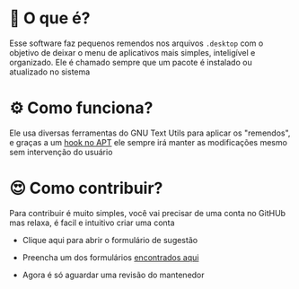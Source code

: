 # :thinking: O que é?

Esse software faz pequenos remendos nos arquivos `.desktop` com o objetivo de deixar o menu de aplicativos mais simples, inteligível e organizado. Ele é chamado sempre que um pacote é instalado ou atualizado no sistema

# :gear: Como funciona?

Ele usa diversas ferramentas do GNU Text Utils para aplicar os "remendos", e graças a um [hook no APT](https://github.com/Tiger-OperatingSystem/simplifica-xfce/blob/main/20simplifica-xfce.conf) ele sempre irá manter as modificações mesmo sem intervenção do usuário

# :heart_eyes: Como contribuir?

Para contribuir é muito simples, você vai precisar de uma conta no GitHUb mas relaxa, é facil e intuitivo criar uma conta

 *   Clique aqui para abrir o formulário de sugestão

*    Preencha um dos formulários [encontrados aqui](https://github.com/Tiger-OperatingSystem/simplifica-xfce/issues/new/choose)

 *   Agora é só aguardar uma revisão do mantenedor
